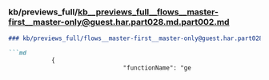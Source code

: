 ### kb/previews_full/kb__previews_full__flows__master-first__master-only@guest.har.part028.md.part002.md

```md
### kb/previews_full/flows__master-first__master-only@guest.har.part028.md (part 002)

```md
            {
                                "functionName": "ge
```

```

```
